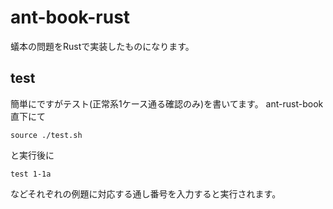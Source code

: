 # ant-book-rust

蟻本の問題をRustで実装したものになります。

## test
簡単にですがテスト(正常系1ケース通る確認のみ)を書いてます。
ant-rust-book直下にて
```
source ./test.sh
```

と実行後に
```
test 1-1a
```

などそれぞれの例題に対応する通し番号を入力すると実行されます。
